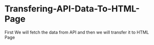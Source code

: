 # Transfering-API-Data-To-HTML-Page
First We will fetch the data from API and then we will transfer it to HTML Page
